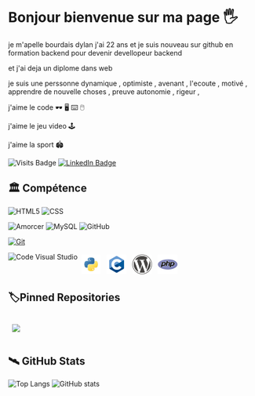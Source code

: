# Bonjour bienvenue sur ma page :raised_hand_with_fingers_splayed:	

je m'apelle bourdais dylan j'ai 22 ans et je suis nouveau sur github en formation backend pour devenir devellopeur backend 

et j'ai deja un diplome  dans web

je suis une perssonne dynamique , optimiste , avenant , l'ecoute , motivé  , apprendre  de nouvelle  choses , preuve autonomie , rigeur ,

j'aime  le  code  :dark_sunglasses: :desktop_computer: :keyboard: :computer_mouse:

j'aime  le jeu  video :joystick:  

j'aime  la  sport  :stadium:


![Visits Badge](https://badges.pufler.dev/visits/dylanbourdais/dylanbourdais) [![LinkedIn Badge](https://img.shields.io/badge/LinkedIn-Profile-informational?style=flat&logo=linkedin&logoColor=white&color=0D76A8)](https://fr.linkedin.com/in/dylan-bourdais-9b89b21a0)


##  :classical_building: Compétence

<img src="https://camo.githubusercontent.com/b1720e127ee280daab63f84b508b29abe2540b02f5f57675765ad07da1315241/68747470733a2f2f696d672e736869656c64732e696f2f62616467652f2d48544d4c352d3333333333333f7374796c653d666c6174266c6f676f3d48544d4c35" alt="HTML5" data-canonical-src="https://img.shields.io/badge/-HTML5-333333?style=flat&amp;logo=HTML5" style="max-width: 100%;"> <img src="https://camo.githubusercontent.com/c38a05ab57aea563f73ae6b4aad7f556faa734d4077a7b52a2081b41ce27da40/68747470733a2f2f696d672e736869656c64732e696f2f62616467652f2d4353532d3333333333333f7374796c653d666c6174266c6f676f3d43535333266c6f676f436f6c6f723d313537324236" alt="CSS" data-canonical-src="https://img.shields.io/badge/-CSS-333333?style=flat&amp;logo=CSS3&amp;logoColor=1572B6" style="max-width: 100%;">

<img src="https://camo.githubusercontent.com/8c7439e0902b02ff15f065b0ca02eb7d37d5021e088a872a4c9d2ed5cc9b513d/68747470733a2f2f696d672e736869656c64732e696f2f62616467652f2d426f6f7473747261702d3333333333333f7374796c653d666c6174266c6f676f3d626f6f747374726170266c6f676f436f6c6f723d353633443743" alt="Amorcer" data-canonical-src="https://img.shields.io/badge/-Bootstrap-333333?style=flat&amp;logo=bootstrap&amp;logoColor=563D7C" style="max-width: 100%;">

<img src="https://camo.githubusercontent.com/bd16a09c0ea9b0b7ee8766d187db73f61d5ec35a3c5499119b4d3003c1ee546a/68747470733a2f2f696d672e736869656c64732e696f2f62616467652f2d4d7953514c2d3333333333333f7374796c653d666c6174266c6f676f3d6d7973716c" alt="MySQL" data-canonical-src="https://img.shields.io/badge/-MySQL-333333?style=flat&amp;logo=mysql" style="max-width: 100%;">

<img src="https://camo.githubusercontent.com/544426317a6c6226b7f6b3367232378ea367aa5001a41da4f302a77f9959909f/68747470733a2f2f696d672e736869656c64732e696f2f62616467652f2d4769744875622d3333333333333f7374796c653d666c6174266c6f676f3d676974687562" alt="GitHub" data-canonical-src="https://img.shields.io/badge/-GitHub-333333?style=flat&amp;logo=github" style="max-width: 100%;">

<a target="_blank" rel="noopener noreferrer" href="https://camo.githubusercontent.com/3ea1c940cc08da19f16d17ca0c4704397dac1f12a1bb73f1174ae504c3e80a85/68747470733a2f2f696d672e736869656c64732e696f2f62616467652f2d4769742d3333333333333f7374796c653d666c6174266c6f676f3d676974"><img src="https://camo.githubusercontent.com/3ea1c940cc08da19f16d17ca0c4704397dac1f12a1bb73f1174ae504c3e80a85/68747470733a2f2f696d672e736869656c64732e696f2f62616467652f2d4769742d3333333333333f7374796c653d666c6174266c6f676f3d676974" alt="Git" data-canonical-src="https://img.shields.io/badge/-Git-333333?style=flat&amp;logo=git" style="max-width: 100%;"></a>

<img src="https://camo.githubusercontent.com/194ae9b0be9bfd4caedab16de320d3987f4c144112461590a206262d21eb769b/68747470733a2f2f696d672e736869656c64732e696f2f62616467652f2d56697375616c25323053747564696f253230436f64652d3333333333333f7374796c653d666c6174266c6f676f3d76697375616c2d73747564696f2d636f6465266c6f676f436f6c6f723d303037414343" alt="Code Visual Studio" data-canonical-src="https://img.shields.io/badge/-Visual%20Studio%20Code-333333?style=flat&amp;logo=visual-studio-code&amp;logoColor=007ACC" style="max-width: 100%;">

<img src="https://raw.githubusercontent.com/github/explore/80688e429a7d4ef2fca1e82350fe8e3517d3494d/topics/python/python.png" alt="Python" height="40" style="vertical-align:top; margin:4px">

<img src="https://raw.githubusercontent.com/github/explore/80688e429a7d4ef2fca1e82350fe8e3517d3494d/topics/c/c.png" alt="c" height="40" style="vertical-align:top; margin:4px">


<img src="https://raw.githubusercontent.com/github/explore/80688e429a7d4ef2fca1e82350fe8e3517d3494d/topics/wordpress/wordpress.png" alt="wordpress" height="40" style="vertical-align:top; margin:4px">

<img src="https://raw.githubusercontent.com/github/explore/80688e429a7d4ef2fca1e82350fe8e3517d3494d/topics/php/php.png" alt="php" height="40" style="vertical-align:top; margin:4px">


##  :label:Pinned Repositories  
<a href="https://github.com/dylanbourdais/COURS-">
  <img align="center" style="margin:1rem 0.5rem" src="https://github-readme-stats.vercel.app/api/pin/?username=dylanbourdais&repo=COURS-&title_color=ffffff&text_color=c9cacc&icon_color=4AB197&bg_color=1A2B34" />
</a>


##  :artificial_satellite: GitHub Stats
![Top Langs](https://github-readme-stats.vercel.app/api/top-langs/?username=dylanbourdais&theme=tokyonight) ![GitHub stats](https://github-readme-stats.vercel.app/api?username=dylanbourdais&show_icons=true&theme=tokyonight)


